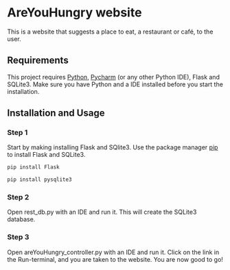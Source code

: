 # AreYouHungry website
This is a website that suggests a place to eat, a restaurant or café, to the user.

## Requirements
This project requires [Python](https://www.python.org/downloads/), [Pycharm](https://www.jetbrains.com/pycharm/download/) (or any other Python IDE), Flask and SQLite3. 
Make sure you have Python and a IDE installed before you start the installation.

## Installation and Usage
### Step 1
Start by making installing Flask and SQlite3.
Use the package manager [pip](https://pip.pypa.io/en/stable/) to install Flask and SQLite3.
```bash
pip install Flask
```
```bash
pip install pysqlite3
```

### Step 2
Open rest_db.py with an IDE and run it. This will create the SQLite3 database.

### Step 3
Open areYouHungry_controller.py with an IDE and run it.
Click on the link in the Run-terminal, and you are taken to the website.
You are now good to go!
